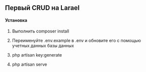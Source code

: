 ## Первый CRUD на Larael

#### Установка

1. Выполнить composer install

2. Переименуйте .env.example в .env и обновите его с помощью учетных данных базы данных

3. php artisan key:generate

4. php artisan serve
